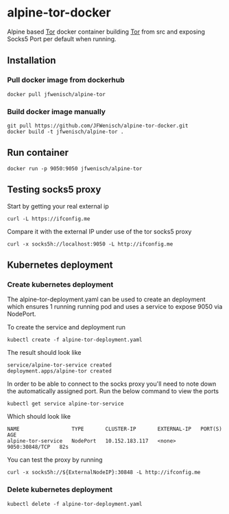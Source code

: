 # alpine-tor-docker
Alpine based [Tor](https://www.torproject.org/) docker container building [Tor](https://www.torproject.org/) from src and exposing Socks5 Port per default when running.

## Installation
### Pull docker image from dockerhub

```
docker pull jfwenisch/alpine-tor
```
### Build docker image manually

```
git pull https://github.com/JFWenisch/alpine-tor-docker.git
docker build -t jfwenisch/alpine-tor .
```

## Run container

```
docker run -p 9050:9050 jfwenisch/alpine-tor
```

## Testing socks5 proxy

Start by getting your real external ip
```
curl -L https://ifconfig.me
```

Compare it with the external IP under use of the tor socks5 proxy
```
curl -x socks5h://localhost:9050 -L http://ifconfig.me
```

## Kubernetes deployment

### Create kubernetes deployment
The alpine-tor-deployment.yaml can be used to create an deployment which ensures 1 running running pod and uses a service to expose 9050 via NodePort.

To create the service and deployment run

```
kubectl create -f alpine-tor-deployment.yaml
```
The result should look like

```
service/alpine-tor-service created
deployment.apps/alpine-tor created
```

In order to be able to connect to the socks proxy you'll need to note down the automatically assigned port. Run the below command to view the ports

```
kubectl get service alpine-tor-service
```

Which should look like
```
NAME                 TYPE       CLUSTER-IP       EXTERNAL-IP   PORT(S)          AGE
alpine-tor-service   NodePort   10.152.183.117   <none>        9050:30848/TCP   82s
```

You can test the proxy by running
```
curl -x socks5h://${ExternalNodeIP}:30848 -L http://ifconfig.me
```

### Delete kubernetes deployment
```
kubectl delete -f alpine-tor-deployment.yaml
```
